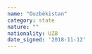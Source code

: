 ```yaml
---
name: "Ouzbékistan"
category: state
nature: ""
nationality: UZB
date_signed: '2018-11-12'
---
```

    